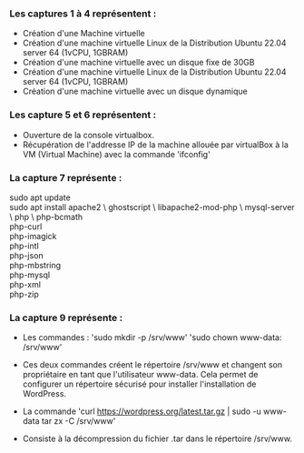 ### Les captures 1 à 4 représentent : 

- Création d'une Machine virtuelle
- Création d'une machine virtuelle Linux de la Distribution Ubuntu 22.04 server 64 (1vCPU, 1GBRAM) 
- Création d'une machine virtuelle avec un disque fixe de 30GB
- Création d'une machine virtuelle Linux de la Distribution Ubuntu 22.04 server 64 (1vCPU, 1GBRAM) 
- Création d'une machine virtuelle avec un disque dynamique 

### Les capture 5 et 6 représentent : 

- Ouverture de la console virtualbox.
- Récupération de l'addresse IP de la machine allouée par virtualBox à la VM (Virtual Machine) avec la commande 'ifconfig'

### La capture 7 représente : 
sudo apt update  
sudo apt install apache2 \\
                 ghostscript \\
                 libapache2-mod-php \\
                 mysql-server \\
                 php \\
                 php-bcmath \
                 php-curl \
                 php-imagick \
                 php-intl \
                 php-json \
                 php-mbstring \
                 php-mysql \
                 php-xml \
                 php-zip

### La capture 9 représente :
- Les commandes : 'sudo mkdir -p /srv/www'
                  'sudo chown www-data: /srv/www'

- Ces deux commandes créent le répertoire /srv/www et changent son propriétaire en tant que l'utilisateur www-data. Cela permet de configurer un répertoire sécurisé pour installer l'installation de WordPress.

- La commande 'curl https://wordpress.org/latest.tar.gz | sudo -u www-data tar zx -C /srv/www' 

- Consiste à la décompression du fichier .tar dans le répertoire /srv/www.
